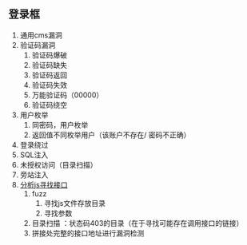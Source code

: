 ## 登录框
1. 通用cms漏洞
2. 验证码漏洞
	1. 验证码爆破
	2. 验证码缺失
	3. 验证码返回
	4. 验证码失效
	5. 万能验证码（00000）
	6. 验证码绕空
3. 用户枚举
	1. 同密码，用户枚举
	2. 返回值不同枚举用户（该账户不存在/ 密码不正确）
4. 登录绕过
5. SQL注入
6. 未授权访问（目录扫描）
7. 旁站注入
8. [分析js寻找接口](https://mp.weixin.qq.com/s?biz=Mzg4MzA4Nzg4Ng==&mid=2247483903&idx=1&sn=0f8b83fb47477d863ad0fd234c7d9baa&chksm=cf4d8e9ef83a0788f645e5c0142db88f05455460833cf1c64634a0e791df4b8e0d111ea8be32&mpshare=1&scene=1&srcid=&sharersharetime=15702321411118sharer_shareid=3c01de44428cb0260e595e29ccda8831#rd)
	1. fuzz
		1. 寻找js文件存放目录
		2. 寻找参数
	2. 目录扫描 ：状态码403的目录（在于寻找可能存在调用接口的链接）
	3. 拼接处完整的接口地址进行漏洞检测

